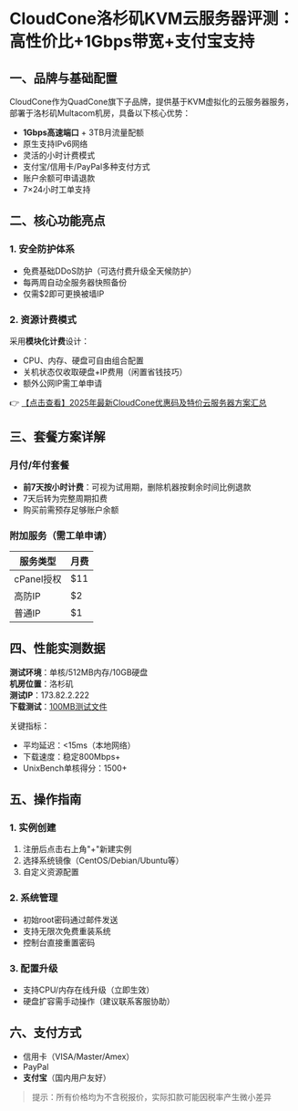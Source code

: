 # CloudCone洛杉矶KVM云服务器评测：高性价比+1Gbps带宽+支付宝支持

## 一、品牌与基础配置

CloudCone作为QuadCone旗下子品牌，提供基于KVM虚拟化的云服务器服务，部署于洛杉矶Multacom机房，具备以下核心优势：
- **1Gbps高速端口** + 3TB月流量配额
- 原生支持IPv6网络
- 灵活的小时计费模式
- 支付宝/信用卡/PayPal多种支付方式
- 账户余额可申请退款
- 7×24小时工单支持

## 二、核心功能亮点

### 1. 安全防护体系
- 免费基础DDoS防护（可选付费升级全天候防护）
- 每两周自动全服务器快照备份
- 仅需$2即可更换被墙IP

### 2. 资源计费模式
采用**模块化计费**设计：
- CPU、内存、硬盘可自由组合配置
- 关机状态仅收取硬盘+IP费用（闲置省钱技巧）
- 额外公网IP需工单申请

👉 [【点击查看】2025年最新CloudCone优惠码及特价云服务器方案汇总](https://bit.ly/Cloudcone)

## 三、套餐方案详解

### 月付/年付套餐
- **前7天按小时计费**：可视为试用期，删除机器按剩余时间比例退款
- 7天后转为完整周期扣费
- 购买前需预存足够账户余额

### 附加服务（需工单申请）
| 服务类型 | 月费 |
|---------|------|
| cPanel授权 | $11 |
| 高防IP | $2 |
| 普通IP | $1 |

## 四、性能实测数据

**测试环境**：单核/512MB内存/10GB硬盘  
**机房位置**：洛杉矶  
**测试IP**：173.82.2.222  
**下载测试**：[100MB测试文件](http://la.lg.cloudc.one/100MB.test)

关键指标：
- 平均延迟：<15ms（本地网络）
- 下载速度：稳定800Mbps+
- UnixBench单核得分：1500+

## 五、操作指南

### 1. 实例创建
1. 注册后点击右上角"+"新建实例
2. 选择系统镜像（CentOS/Debian/Ubuntu等）
3. 自定义资源配置

### 2. 系统管理
- 初始root密码通过邮件发送
- 支持无限次免费重装系统
- 控制台直接重置密码

### 3. 配置升级
- 支持CPU/内存在线升级（立即生效）
- 硬盘扩容需手动操作（建议联系客服协助）

## 六、支付方式
- 信用卡（VISA/Master/Amex）
- PayPal
- **支付宝**（国内用户友好）

> 提示：所有价格均为不含税报价，实际扣款可能因税率产生微小差异